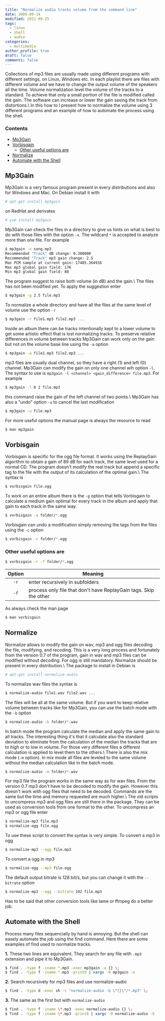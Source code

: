 ```yaml
---
title: "Normalize audio tracks volume from the command line"
date: 2009-09-14
modified: 2011-09-25
tags:
  - linux
  - shell
  - audio
categories:
  - multimedia
author_profile: true
draft: false
comments: false
---
```


Collections of mp3 files are usually made using different programs with different settings, on Linux, Windows etc. In each playlist there are files with different volume and we have to change the output volume of the speakers all the time. Volume normalization level the volume of the tracks to a standard. To achieve that only a small portion of the file is modified called the gain. The software can increase or lower the gain saving the track from distortions.\\
In this how to I present how to normalize the volume using 3 different programs and an example of how to automate the process using the shell.

### Contents

- [Mp3Gain](#mp3gain)
- [Vorbisgain](#vorbisgain)
  - [Other useful options are](#other-useful-options-are)
- [Normalize](#normalize)
- [Automate with the Shell](#automate-with-the-shell)

## Mp3Gain

Mp3Gain is a very famous program present in every distributions and also for Windows and Mac. On Debian install it with

```bash
# apt-get install mp3gain
```

on RedHat and derivates 

```bash
# yum install mp3gain
```

Mp3Gain can check the files in a directory to give us hints on what is best to do with those files with the option `-x`. The wildcard `*` is accepted to analyze more than one file. For example

```bash
$ mp3gain -x song.mp3
Recommended "Track" dB change: 0.380000 
Recommended "Track" mp3 gain change: 2.5
Max PCM sample at current gain: 17485.364916
Max mp3 global gain field: 176
Min mp3 global gain field: 88
```

The program suggest to raise both volume (in dB) and the gain.\\
The files has not been modified yet. To apply the suggestion enter

```bash
$ mp3gain -g 2.5 file.mp3
```

To normalize a whole directory and have all the files at the same level of volume use the option `-r`

```bash
$ mp3gain -r file1.mp3 file2.mp3 ...
```

Inside an album there can be tracks intentionally kept to a lower volume to get some artistic effect that is lost normalizing tracks. To preserve relative differences in volume between tracks Mp3Gain can work only on the gain but not on the volume base line using the `-a` option

```bash
$ mp3gain -a file1.mp3 file2.mp3 ...
```

mp3 files are usually dual channel, so they have a right (1) and left (0) channel. Mp3Gain can modify the gain on only one channel wih option `-l`. The syntax to use is `mp3gain -l <channel> <gain_difference> file.mp3`. For example

```bash
$ mp3gain -l 0 2 file.mp3
```

this command raise the gain of the left channel of two points.\\
Mp3Gain has also a "undo" option `-u` to cancel the last modification

```bash
$ mp3gain -u file.mp3
```
For more useful options the manual page is always the resource to read

```bash
$ man mp3gain
```

## Vorbisgain

Vorbisgain is specific for the ogg file format. It works using the ReplayGain algorithm to obtain a gain of 89 dB for each track, the same level used for a normal CD. The program doesn't modify the real track but append a specific tag to the file with the output of its calculation of the optimal gain.\\
The syntax is

```bash
$ vorbisgain file.ogg
```

To work on an entire album there is the `-g` option that tells Vorbisgain to calculate a medium gain optimal for every track in the album and apply that gain to each track in the same way.

```bash
$ vorbisgain -a folder/*.ogg
```

Vorbisgain can undo a modification simply removing the tags from the files using the `-c` option

```bash
$ vorbisgain -c folder/*.ogg
```

### Other useful options are

```bash
$ vorbisgain -r -f folder/*.ogg
```

| Option | Meaning                                                           |
|:------:| ----------------------------------------------------------------- |
| `-r`   | enter recursively in subfolders                                   |
| `-f`   | process only file that don't have ReplayGain tags. Skip the other |

As always check the man page

```bash
$ man vorbisgain
```

## Normalize

Normalize allows to modify the gain on wav, mp3 and ogg files decoding the file, modifying, and recoding. This is a very long process and fortunately from the version 0.7 of the program, gain in wav and mp3 files can be modified without decoding. For ogg is still mandatory. Normalize should be present in every distribution.\\
The package to install in Debian is

```bash
# apt-get install normalize-audio
```

To normalize wav files the syntax is

```bash
$ normalize-audio file1.wav file2.wav ...
```

The files will be all at the same volume. But if you want to keep relative volume between tracks like for Mp3Gain, you can use the batch mode with the `-b` option

```bash
$ normalize-audio -b folder/*.wav
```

In batch mode the program calculate the median and apply the same gain to all tracks. The interesting thing it's that it calculate also the standard deviation to eliminate from the calculation of the median the tracks that are to high or to low in volume. For those very different files a different calculation is applied to level them to the others.\\
There is also the mix mode (`-m` option). In mix mode all files are leveled to the same volume without the median calculation like in the batch mode.

```bash
$ normalize-audio -m folder/*.wav
```

For mp3 file the program works in the same way as for wav files. From the version 0.7 mp3 don't have to be decoded to modify the gain. However this doesn't work with ogg files that need to be decoded. Commands are the same but the time and memory requested are much higher.\\
The old scripts to uncompress mp3 and ogg files are still there in the package. They can be used as conversion tools from one format to the other. To uncompress an mp3 or ogg file enter

```bash
$ normalize-mp3 file.mp3
$ normalize-ogg file.ogg
```

To use these script to convert the syntax is very simple. To convert a mp3 in ogg

```bash
$ normalize-mp3 --ogg file.mp3
```

To convert a ogg in mp3

```bash
$ normalize-ogg --mp3 file.ogg
```

The default output bitrate is 128 bit/s, but you can change it with the `--bitrate` option

```bash
$ normalize-mp3 --ogg --bitrate 192 file.mp3
```

Has to be said that other conversion tools like lame or ffmpeg do a better job.

## Automate with the Shell

Process many files sequencially by hand is annoying. But the shell can easely automate the job using the find command. Here there are some examples of find used to normalize tracks.

**1.** These two lines are equivalent. They search for any file with `.mp3` extension and pipe it to Mp3Gain.

```bash
$ find . -type f -iname *.mp3 -exec mp3gain -a {} \;
$ find . -type f -iname *.mp3 -print0 | xargs -0 mp3gain -a
```

**2.** Search recursively for mp3 files and  use normalize-audio

```bash
$ find . -type d -exec sh -c "normalize-audio -b \"{}\"/*.mp3" \;
```

**3.** The same as the first but with `normalize-audio`

```bash
$ find . -type f -iname \*.mp3 -exec normalize-audio {} \;
$ find . -type f -iname \*.mp3 -print0 | xargs -0 normalize-audio -b
```
